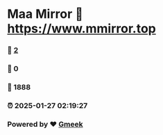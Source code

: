 # Maa Mirror :link: https://www.mmirror.top 
### :page_facing_up: [2](https://www.mmirror.top/tag.html) 
### :speech_balloon: 0 
### :hibiscus: 1888 
### :alarm_clock: 2025-01-27 02:19:27 
### Powered by :heart: [Gmeek](https://github.com/Meekdai/Gmeek)
